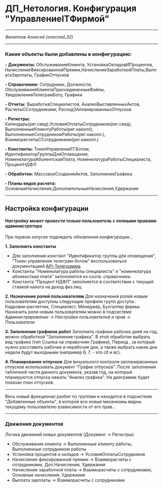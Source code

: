 # ДП_Нетология. Конфигурация "УправлениеITФирмой" 
***
*Филиппов Алексей (onecmid_32)*
***
### Какие объекты были добавлены в конфигурацию:
**- Документы:** ОбслуживаниеКлиента, УстановкаОкладовИПроцентов, НачислениеФиксированнойПремии,НачислениеЗаработнойПлаты,ВыплатаЗарплаты, ГрафикОтпусков

**- Справочники:** Сотрудники, Должности, ОбслуживаниеКлиентаПрисоединенныеФайлы, УведомленияТелеграмБоту, Графики

**- Отчеты:** ВыработкаСпециалистов, АнализВыставленныхАктов, РасчетыССотрудниками, РасходЗАпланированныхОтпусков

**- Регистры:** Календарь(рег.свед),УсловияОплатыСотрудников(рег.свед), ВыполненныеКлиентуРаботы(рег.накопл), ВыполненныеСотрудникомРаботы(рег.накопл.), ВзаиморасчетыССотрудниками(рег.накопл.)

**- Константы:** ТокенУправленияТГБотом, ИдентификаторГруппыДляОповещения, НоменклатураАбонентскаяПлата, НоменклатураРаботыСпециалиста, ПроцентНДФЛ

**- Обработки:** МассовоеСозданиеАктов, ЗаполнениеГрафика

**- Планы видов расчета:** ОсновныеНачисления,ДополнительныеНачисления,Удержания
***
## Настройка конфигурации
#### *Настройку может провести только пользователь с полными правами администратора*
*При первом запуске подождать обновления конфигурации...*

**1. Заполнить константы**
- Для заполнения констант "Идентификатор группы для оповещения", "Токен управления телеграм-ботом" воспользоваться документацией [API-Телеграмма](https://core.telegram.org/bots/api).
- Константы "Номенклатура работы специалиста" и "номенклатура абоненсткая плата" заполняются из соотв. справочника.
- Константа "Процент НДФЛ" заполняется в соответствии с текущей ставкой налога на доход физ.лиц.

**2. Назначение ролей пользователям**
Для назначения ролей новым пользователям доступны следующие профили групп доступа : Кадровик-расчетчик, Специалист, Менеджер, Бухгалтер фирмы. Назначить роли новым пользователям можно в подсистеме *Администрирование -> Настройки пользователей и прав -> Пользователи* 

**3. Заполнение графиков работ**
Заполнить графики рабочих дней на год, можно обработкой "Заполнение графика". В этой обработке выбрать вид графика (тип Ссылка на справочник Графики), Период , за который нужно расставить рабочие и нерабочие дни, а также выбрать какие дни недели будут выходными (например 6, 7. - это сб и вс).

**4. Планирование отпусков**
Для визуального контроля запланирвоанных отпусков использовать документ "График отпусков".
После заполнения табличной части данного документа, указав год, на который планируются отпуска нажать "Анализ графика". На диаграмме будет показан план отпусков. 
***
Весь новый функционал разбит по группам и находится в подсистеме "Добавленные объекты", в которой все новые механизмы видны текущему пользователю взависимости от его прав...
***
### Движения документов
Логика движений новых документов (Документ -> Регистры):
- Обслуживание клиента -> Выполненные клиенту работы, Выполненные сотрудником работы
- Установка процентов и окладов -> УсловияОплатыСотрудников
- Начисление фиксированной премии -> Взаиморасчеты с сотрудниками, Доп.Начисления, Удержания
- Начисление заработной платы -> Взаиморасчеты с сотрудниками, Основные начисления, Удержания
- Выплата зарплаты -> Взаиморасчеты с сотрудниками
